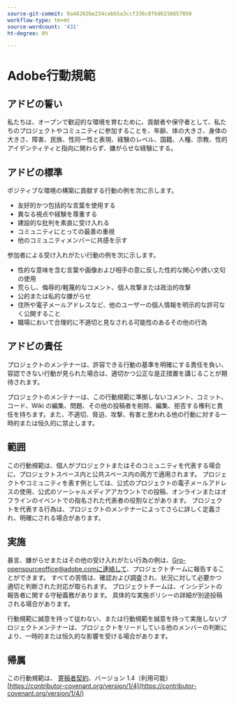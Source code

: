 ```yaml
---
source-git-commit: 9a48202be234cabb5a3ccf336c8f6d6216657050
workflow-type: tm+mt
source-wordcount: '431'
ht-degree: 0%

---
```

# Adobe行動規範

## アドビの誓い

私たちは、オープンで歓迎的な環境を育むために、貢献者や保守者として、私たちのプロジェクトやコミュニティに参加することを、年齢、体の大きさ、身体の大きさ、障害、民族、性同一性と表現、経験のレベル、国籍、人種、宗教、性的アイデンティティと指向に関わらず、嫌がらせな経験にする。

## アドビの標準

ポジティブな環境の構築に貢献する行動の例を次に示します。

* 友好的かつ包括的な言葉を使用する
* 異なる視点や経験を尊重する
* 建設的な批判を素直に受け入れる
* コミュニティにとっての最善の重視
* 他のコミュニティメンバーに共感を示す

参加者による受け入れがたい行動の例を次に示します。

* 性的な意味を含む言葉や画像および相手の意に反した性的な関心や誘い文句の使用
* 荒らし、侮辱的/軽蔑的なコメント、個人攻撃または政治的攻撃
* 公的または私的な嫌がらせ
* 住所や電子メールアドレスなど、他のユーザーの個人情報を明示的な許可なく公開すること
* 職場において合理的に不適切と見なされる可能性のあるその他の行為

## アドビの責任

プロジェクトのメンテナーは、許容できる行動の基準を明確にする責任を負い、容認できない行動が見られた場合は、適切かつ公正な是正措置を講じることが期待されます。

プロジェクトのメンテナーは、この行動規範に準拠しないコメント、コミット、コード、Wiki の編集、問題、その他の投稿者を削除、編集、拒否する権利と責任を持ちます。また、不適切、脅迫、攻撃、有害と思われる他の行動に対する一時的または恒久的に禁止します。

## 範囲

この行動規範は、個人がプロジェクトまたはそのコミュニティを代表する場合に、プロジェクトスペース内と公共スペース内の両方で適用されます。 プロジェクトやコミュニティを表す例としては、公式のプロジェクトの電子メールアドレスの使用、公式のソーシャルメディアアカウントでの投稿、オンラインまたはオフラインのイベントでの指名された代表者の役割などがあります。 プロジェクトを代表する行為は、プロジェクトのメンテナーによってさらに詳しく定義され、明確にされる場合があります。

## 実施

暴言、嫌がらせまたはその他の受け入れがたい行為の例は、Grp-opensourceoffice@adobe.comに連絡して、プロジェクトチームに報告することができます。 すべての苦情は、確認および調査され、状況に対して必要かつ適切と判断された対応が取られます。 プロジェクトチームは、インシデントの報告者に関する守秘義務があります。
具体的な実施ポリシーの詳細が別途投稿される場合があります。

行動規範に誠意を持って従わない、または行動規範を誠意を持って実施しないプロジェクトメンテナーは、プロジェクトをリードしている他のメンバーの判断により、一時的または恒久的な影響を受ける場合があります。

## 帰属

この行動規範は、 [寄稿者契約](https://contributor-covenant.org)、バージョン 1.4（利用可能） [https://contributor-covenant.org/version/1/4](https://contributor-covenant.org/version/1/4/)
